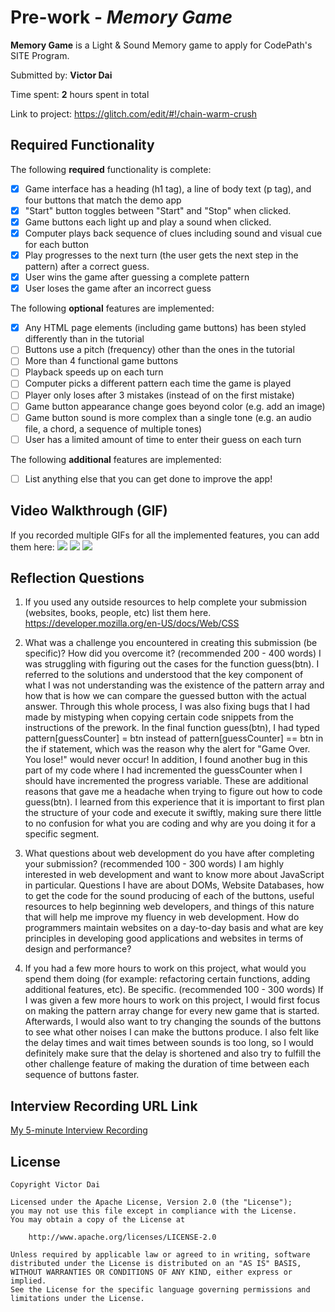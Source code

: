 # Pre-work - *Memory Game*

**Memory Game** is a Light & Sound Memory game to apply for CodePath's SITE Program. 

Submitted by: **Victor Dai**

Time spent: **2** hours spent in total

Link to project: https://glitch.com/edit/#!/chain-warm-crush

## Required Functionality

The following **required** functionality is complete:

* [X] Game interface has a heading (h1 tag), a line of body text (p tag), and four buttons that match the demo app
* [X] "Start" button toggles between "Start" and "Stop" when clicked. 
* [X] Game buttons each light up and play a sound when clicked. 
* [X] Computer plays back sequence of clues including sound and visual cue for each button
* [X] Play progresses to the next turn (the user gets the next step in the pattern) after a correct guess. 
* [X] User wins the game after guessing a complete pattern
* [X] User loses the game after an incorrect guess

The following **optional** features are implemented:

* [X] Any HTML page elements (including game buttons) has been styled differently than in the tutorial
* [ ] Buttons use a pitch (frequency) other than the ones in the tutorial
* [ ] More than 4 functional game buttons
* [ ] Playback speeds up on each turn
* [ ] Computer picks a different pattern each time the game is played
* [ ] Player only loses after 3 mistakes (instead of on the first mistake)
* [ ] Game button appearance change goes beyond color (e.g. add an image)
* [ ] Game button sound is more complex than a single tone (e.g. an audio file, a chord, a sequence of multiple tones)
* [ ] User has a limited amount of time to enter their guess on each turn

The following **additional** features are implemented:

- [ ] List anything else that you can get done to improve the app!

## Video Walkthrough (GIF)

If you recorded multiple GIFs for all the implemented features, you can add them here:
![](https://recordit.co/bW95uIlp31)
![](https://recordit.co/FECpqYlZ2O)
![](http://g.recordit.co/FECpqYlZ2O.gif)

## Reflection Questions
1. If you used any outside resources to help complete your submission (websites, books, people, etc) list them here. 
https://developer.mozilla.org/en-US/docs/Web/CSS

2. What was a challenge you encountered in creating this submission (be specific)? How did you overcome it? (recommended 200 - 400 words) 
I was struggling with figuring out the cases for the function guess(btn). I referred to the solutions and understood that the key component of what I was not understanding was the existence of the pattern array and how that is how we can compare the guessed button with the actual answer. Through this whole process, I was also fixing bugs that I had made by mistyping when copying certain code snippets from the instructions of the prework. In the final function guess(btn), I had typed pattern[guessCounter] = btn instead of pattern[guessCounter] == btn in the if statement, which was the reason why the alert for "Game Over. You lose!" would never occur! In addition, I found another bug in this part of my code where I had incremented the guessCounter when I should have incremented the progress variable. These are additional reasons that gave me a headache when trying to figure out how to code guess(btn). I learned from this experience that it is important to first plan the structure of your code and execute it swiftly, making sure there little to no confusion for what you are coding and why are you doing it for a specific segment.

3. What questions about web development do you have after completing your submission? (recommended 100 - 300 words) 
I am highly interested in web development and want to know more about JavaScript in particular. Questions I have are about DOMs, Website Databases, how to get the code for the sound producing of each of the buttons, useful resources to help beginning web developers, and things of this nature that will help me improve my fluency in web development. How do programmers maintain websites on a day-to-day basis and what are key principles in developing good applications and websites in terms of design and performance?

4. If you had a few more hours to work on this project, what would you spend them doing (for example: refactoring certain functions, adding additional features, etc). Be specific. (recommended 100 - 300 words) 
If I was given a few more hours to work on this project, I would first focus on making the pattern array change for every new game that is started. Afterwards, I would also want to try changing the sounds of the buttons to see what other noises I can make the buttons produce. I also felt like the delay times and wait times between sounds is too long, so I would definitely make sure that the delay is shortened and also try to fulfill the other challenge feature of making the duration of time between each sequence of buttons faster. 


## Interview Recording URL Link

[My 5-minute Interview Recording](your-link-here)


## License

    Copyright Victor Dai

    Licensed under the Apache License, Version 2.0 (the "License");
    you may not use this file except in compliance with the License.
    You may obtain a copy of the License at

        http://www.apache.org/licenses/LICENSE-2.0

    Unless required by applicable law or agreed to in writing, software
    distributed under the License is distributed on an "AS IS" BASIS,
    WITHOUT WARRANTIES OR CONDITIONS OF ANY KIND, either express or implied.
    See the License for the specific language governing permissions and
    limitations under the License.
